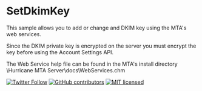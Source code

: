 # SetDkimKey
This sample allows you to add or change and DKIM key using the MTA's web services.

Since the DKIM private key is encrypted on the server you must encrypt the key before using the Account Settings API.

The Web Service help file can be found in the MTA's install directory  \Hurricane MTA Server\docs\WebServices.chm


[![Twitter Follow](https://img.shields.io/twitter/follow/djatwill.svg?style=social&label=Follow)](https://twitter.com/djatwill)
[![GitHub contributors](https://img.shields.io/github/contributors/BillVolz/SetDkimKey.svg)](https://github.com/BillVolz/SetDkimKey/graphs/contributors)
[![MIT licensed](https://img.shields.io/badge/license-MIT-blue.svg)](./LICENSE)

